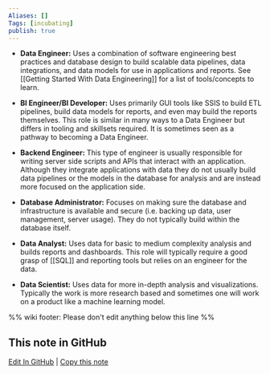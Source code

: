 ```yaml
---
Aliases: []
Tags: [incubating]
publish: true
---
```


- **Data Engineer:** Uses a combination of software engineering best practices and database design to build scalable data pipelines, data integrations, and data models for use in applications and reports. See [[Getting Started With Data Engineering]] for a list of tools/concepts to learn.

- **BI Engineer/BI Developer:** Uses primarily GUI tools like SSIS to build ETL pipelines, build data models for reports, and even may build the reports themselves. This role is similar in many ways to a Data Engineer but differs in tooling and skillsets required. It is sometimes seen as a pathway to becoming a Data Engineer.

- **Backend Engineer:** This type of engineer is usually responsible for writing server side scripts and APIs that interact with an application. Although they integrate applications with data they do not usually build data pipelines or the models in the database for analysis and are instead more focused on the application side.

- **Database Administrator:** Focuses on making sure the database and infrastructure is available and secure (i.e. backing up data, user management, server usage). They do not typically build within the database itself.

- **Data Analyst:** Uses data for basic to medium complexity analysis and builds reports and dashboards. This role will typically require a good grasp of [[SQL]] and reporting tools but relies on an engineer for the data.

- **Data Scientist:** Uses data for more in-depth analysis and visualizations. Typically the work is more research based and sometimes one will work on a product like a machine learning model.

%% wiki footer: Please don't edit anything below this line %%

## This note in GitHub

<span class="git-footer">[Edit In GitHub](https://github.dev/data-engineering-community/data-engineering-wiki/blob/main/FAQ/What%20is%20the%20difference%20between%20a%20Data%20Engineer%20and%20X.md "git-hub-edit-note") | [Copy this note](https://raw.githubusercontent.com/data-engineering-community/data-engineering-wiki/main/FAQ/What%20is%20the%20difference%20between%20a%20Data%20Engineer%20and%20X.md "git-hub-copy-note") </span>
